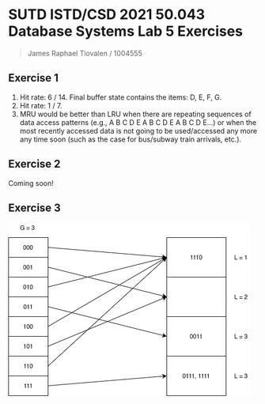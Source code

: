 # SUTD ISTD/CSD 2021 50.043 Database Systems Lab 5 Exercises

> James Raphael Tiovalen / 1004555

## Exercise 1

1. Hit rate: 6 / 14. Final buffer state contains the items: D, E, F, G.
2. Hit rate: 1 / 7.
3. MRU would be better than LRU when there are repeating sequences of data access patterns (e.g., A B C D E A B C D E A B C D E...) or when the most recently accessed data is not going to be used/accessed any more any time soon (such as the case for bus/subway train arrivals, etc.).

## Exercise 2

Coming soon!

## Exercise 3

![Lab 5 Exercise 3Hash Table](./lab5_ex3_hash_table.png)
